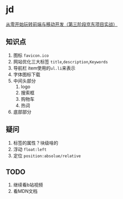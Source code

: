 # jd
[从零开始玩转前端与移动开发（第三阶段京东项目实战）](https://www.bilibili.com/video/av15349705)
## 知识点
1. 图标 `favicon.ico`
2. 网站优化三大标签 `title`,`description`,`Keywords`
3. 导航栏 item使用的`ul.li`来表示
4. 字体图标下载
5. 中间头部分
   1. logo
   2. 搜索框
   3. 购物车
   4. 热词
6. 底部部分

## 疑问
1. 标签的属性？块级啥的
2. 浮动 `float:left`
3. 定位 `position:absolue/relative`

## TODO
1. 继续看b站视频
2. 看MDN文档